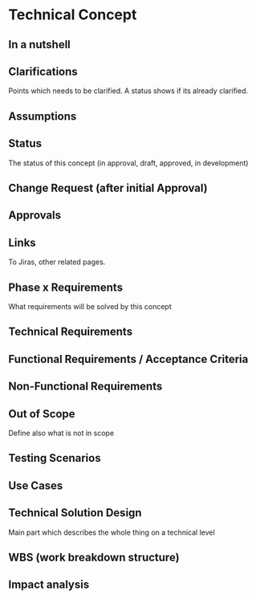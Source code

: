 # Technical Concept
## In a nutshell
## Clarifications
Points which needs to be clarified. A status shows if its already clarified.
## Assumptions
## Status
The status of this concept (in approval, draft, approved, in development)
## Change Request (after initial Approval)
## Approvals
## Links
To Jiras, other related pages.
## Phase x Requirements
What requirements will be solved by this concept
## Technical Requirements
## Functional Requirements / Acceptance Criteria
## Non-Functional Requirements
## Out of Scope
Define also what is not in scope
## Testing Scenarios
## Use Cases
## Technical Solution Design
Main part which describes the whole thing on a technical level
## WBS (work breakdown structure)
## Impact analysis
